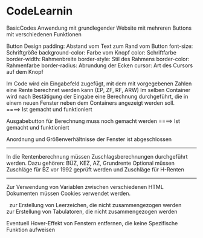 # CodeLearnin
 BasicCodes
Anwendung mit grundlegender Website mit mehreren Buttons mit verschiedenen Funktionen

Button Design
    padding:            Abstand vom Text zum Rand vom Button
    font-size:          Schriftgröße
    background-color:   Farbe vom Knopf
    color:              Schriftfarbe
    border-width:       Rahmenbreite
    border-style:       Stil des Rahmens
    border-color:       Rahmenfarbe
    border-radius:      Abrundung der Ecken
    cursor:             Art des Cursors auf dem Knopf

Im Code wird ein Eingabefeld zugefügt, mit dem mit vorgegebenen Zahlen eine Rente berechnet werden kann (EP, ZF, RF, ARW)
Im selben Container wird nach Bestätigung der Eingabe eine Berechnung durchgeführt, die in einem neuen Fenster neben dem Containers
angezeigt werden soll.    
====> Ist gemacht und funktioniert

Ausgabebutton für Berechnung muss noch gemacht werden ====> Ist gemacht und funktioniert

Anordnung und Größenverhältnisse der Fenster ist abgeschlossen

--------------------------------------------------------------------------------------------------------------------------------------------------------------------------------------------------

In die Rentenberechnung müssen Zuschlagsberechnungen durchgeführt werden. Dazu gehören: BÜZ, KEZ, AZ, Grundrente
Optional müssen Zuschläge für BZ vor 1992 geprüft werden und Zuschläge für H-Renten

--------------------------------------------------------------------------------------------------------------------------------------------------------------------------------------------------

Zur Verwendung von Variablen zwischen verschiedenen HTML Dokumenten müssen Cookies verwendet werden.

&nbsp; zur Erstellung von Leerzeichen, die nicht zusammengezogen werden
&emsp; zur Erstellung von Tabulatoren, die nicht zusammengezogen werden


Eventuell Hover-Effekt von Fenstern entfernen, die keine Spezifische Funktion aufweisen



